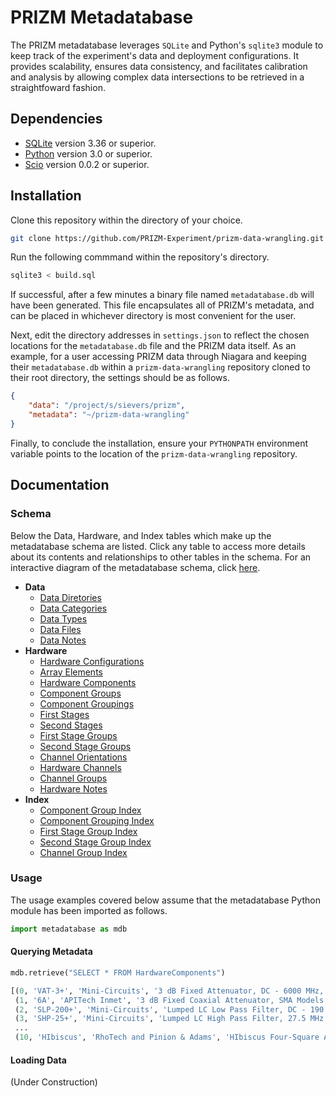 # PRIZM Metadatabase

The PRIZM metadatabase leverages `SQLite` and Python's `sqlite3` module to keep track of the experiment's data and deployment configurations. It provides scalability, ensures data consistency, and facilitates calibration and analysis by allowing complex data intersections to be retrieved in a straightfoward fashion.

## Dependencies

- [SQLite](https://www.sqlite.org/) version 3.36 or superior.
- [Python](http://www.python.org/) version 3.0 or superior.
- [Scio](https://pypi.org/project/pbio/) version 0.0.2 or superior.

## Installation

Clone this repository within the directory of your choice.
```bash
git clone https://github.com/PRIZM-Experiment/prizm-data-wrangling.git
```

Run the following commmand within the repository's directory.
```bash
sqlite3 < build.sql
```

If successful, after a few minutes a binary file named `metadatabase.db` will have been generated. This file encapsulates all of PRIZM's metadata, and can be placed in whichever directory is most convenient for the user.

Next, edit the directory addresses in `settings.json` to reflect the chosen locations for the `metadatabase.db` file and the PRIZM data itself. As an example, for a user accessing PRIZM data through Niagara and keeping their `metadatabase.db` within a `prizm-data-wrangling` repository cloned to their root directory, the settings should be as follows.
```json
{
    "data": "/project/s/sievers/prizm",
    "metadata": "~/prizm-data-wrangling"
}
```

Finally, to conclude the installation, ensure your `PYTHONPATH` environment variable points to the location of the `prizm-data-wrangling` repository.

## Documentation

### Schema

Below the Data, Hardware, and Index tables which make up the metadatabase schema are listed. Click any table to access more details about its contents and relationships to other tables in the schema. For an interactive diagram of the metadatabase schema, click [here](https://dbdiagram.io/d/6221828954f9ad109a58a8b9).

- **Data**
    - [Data Diretories](guide/data_directories.md)
    - [Data Categories](guide/data_categories.md)
    - [Data Types](guide/data_types.md)
    - [Data Files](guide/data_files.md)
    - [Data Notes](guide/data_notes.md)
- **Hardware**
    - [Hardware Configurations](guide/hardware_configurations.md)
    - [Array Elements](guide/array_elements.md)
    - [Hardware Components](guide/hardware_components.md)
    - [Component Groups](guide/component_groups.md)
    - [Component Groupings](guide/component_groupings.md)
    - [First Stages](guide/first_stages.md)
    - [Second Stages](guide/second_stages.md)
    - [First Stage Groups](guide/first_stage_groups.md)
    - [Second Stage Groups](guide/second_stage_groups.md)
    - [Channel Orientations](guide/channel_orientations.md)
    - [Hardware Channels](guide/hardware_channels.md)
    - [Channel Groups](guide/channel_groups.md)
    - [Hardware Notes](guide/hardware_notes.md)
- **Index**
    - [Component Group Index](guide/component_group_index.md)
    - [Component Grouping Index](guide/component_grouping_index.md)
    - [First Stage Group Index](guide/first_stage_group_index.md)
    - [Second Stage Group Index](guide/second_stage_group_index.md)
    - [Channel Group Index](guide/channel_group_index.md)

### Usage

The usage examples covered below assume that the metadatabase Python module has been imported as follows.
```python
import metadatabase as mdb
```

#### Querying Metadata

```python
mdb.retrieve("SELECT * FROM HardwareComponents")
```

```python
[(0, 'VAT-3+', 'Mini-Circuits', '3 dB Fixed Attenuator, DC - 6000 MHz, 50 Ohm.'),
 (1, '6A', 'APITech Inmet', '3 dB Fixed Coaxial Attenuator, SMA Models A, DC - 6000 MHz.'),
 (2, 'SLP-200+', 'Mini-Circuits', 'Lumped LC Low Pass Filter, DC - 190 MHz, 50 Ohm.'),
 (3, 'SHP-25+', 'Mini-Circuits', 'Lumped LC High Pass Filter, 27.5 MHz - 800 MHz.'),
 ...
 (10, 'HIbiscus', 'RhoTech and Pinion & Adams', 'HIbiscus Four-Square Antenna.')]
```
#### Loading Data
(Under Construction)
